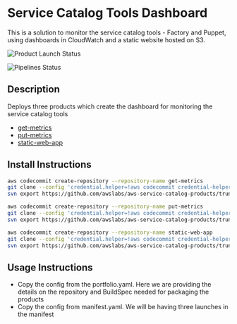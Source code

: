 # Service Catalog Tools Dashboard

This is a solution to monitor the service catalog tools - Factory and Puppet, using dashboards in CloudWatch and a static website hosted on S3.

![Product Launch Status](product-launch-status.png)

![Pipelines Status](pipelines-status.png)

## Description

Deploys three products which create the dashboard for monitoring the service catalog tools

- [get-metrics](get-metrics/v2/README.md)
- [put-metrics](put-metrics/v2/README.md)
- [static-web-app](static-web-app/v4/README.md)

## Install Instructions

```bash
aws codecommit create-repository --repository-name get-metrics
git clone --config 'credential.helper=!aws codecommit credential-helper $@' --config 'credential.UseHttpPath=true' https://git-codecommit.us-east-2.amazonaws.com/v2/repos/get-metrics
svn export https://github.com/awslabs/aws-service-catalog-products/trunk/service-catalog-tools-dashboard/get-metrics/v2 get-metrics --force
```

```bash
aws codecommit create-repository --repository-name put-metrics
git clone --config 'credential.helper=!aws codecommit credential-helper $@' --config 'credential.UseHttpPath=true' https://git-codecommit.us-east-2.amazonaws.com/v2/repos/put-metrics
svn export https://github.com/awslabs/aws-service-catalog-products/trunk/service-catalog-tools-dashboard/put-metrics/v2 put-metrics --force
```

```bash
aws codecommit create-repository --repository-name static-web-app
git clone --config 'credential.helper=!aws codecommit credential-helper $@' --config 'credential.UseHttpPath=true' https://git-codecommit.us-east-2.amazonaws.com/v4/repos/static-web-app
svn export https://github.com/awslabs/aws-service-catalog-products/trunk/service-catalog-tools-dashboard/static-web-app/v4 static-web-app --force
```

## Usage Instructions

- Copy the config from the portfolio.yaml. Here we are providing the details on the repository and BuildSpec needed for packaging the products
- Copy the config from manifest.yaml. We will be having three launches in the manifest
